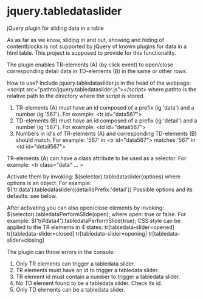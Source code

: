 # jquery.tabledataslider
jQuery plugin for sliding data in a table

As as far as we know, sliding in and out, showing and hiding of contentblocks is not supported by jQuery of known plugins for data in a html table. 
This project is supposed to provide for this functionality.

The plugin enables  TR-elements (A) (by click event) to open/close corresponding detail data in TD-elements (B) in the same or other rows.
	
How to use?
Include jquery.tabledataslider.js in the head of the webpage: 
&lt;script src="pathto/jquery.tabledataslider.js"&gt;&lt;/script&gt; where pathto is the relative path to the directory where the script is stored.

1)	TR-elements (A) must have an id composed of a prefix (ig 'data') and a number (ig '567'). 
	For example: &lt;tr id="data567"&gt;
2)	TD-elements (B) must have an id composed of a prefix (ig 'detail') and a number (ig '567'). 
	For example: &lt;td id="detail567"&gt;
3)	Numbers in id's of TR-elements (A) and corresponding TD-elements (B) should match.
	For example: '567' in &lt;tr id="data567"&gt; matches '567' in &lt;td id="detail567"&gt;

TR-elements (A) can have a class attribute to be used as a selector. For example: &lt;tr class="data" ... &gt;
	
Activate them by invoking: $(selector).tabledataslider(options) where options is an object. For example: $('tr.data').tabledataslider({detailIdPrefix:'detail'})
Possible options and its defaults: see below.

After activating you can also open/close elements by invoking: $(selector).tabledataPerformSlide(open); where open: true or false.
For example: $('tr#data4').tabledataPerformSlide(true);
CSS style can be applied to the TR elements in 4 states:
	tr[tabledata-slider=opened]
	tr[tabledata-slider=closed] 
	tr[tabledata-slider=opening] 
	tr[tabledata-slider=closing] 
	
The plugin can throw errors in the console:
1) 	Only TR elements can trigger a tabledata slider. 
2)	TR elements must have an id to trigger a tabledata slider.
3)	TR element id must contain a number to trigger a tabledata slider.
4)	No TD element found to be a tabledata slider. Check its id.
5)	Only TD elements can be a tabledata slider.

